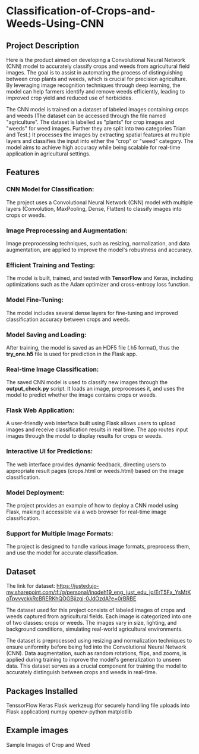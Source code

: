 # Classification-of-Crops-and-Weeds-Using-CNN

## Project Description

Here is the product aimed on developing a Convolutional Neural Network (CNN) model to accurately classify crops and weeds from agricultural field images. The goal is to assist in automating the process of distinguishing between crop plants and weeds, which is crucial for precision agriculture. By leveraging image recognition techniques through deep learning, the model can help farmers identify and remove weeds efficiently, leading to improved crop yield and reduced use of herbicides.

The CNN model is trained on a dataset of labeled images containing crops and weeds (The dataset can be accessed through the file named "agriculture". The dataset is labelled as "plants" for crop images and "weeds" for weed images. Further they are split into two categories Trian and Test.) 
It processes the images by extracting spatial features at multiple layers and classifies the input into either the "crop" or "weed" category. 
The model aims to achieve high accuracy while being scalable for real-time application in agricultural settings.


## Features
### CNN Model for Classification: 
The project uses a Convolutional Neural Network (CNN) model with multiple layers (Convolution, MaxPooling, Dense, Flatten) to classify images into crops or weeds.

### Image Preprocessing and Augmentation: 
Image preprocessing techniques, such as resizing, normalization, and data augmentation, are applied to improve the model's robustness and accuracy.

### Efficient Training and Testing:
The model is built, trained, and tested with **TensorFlow** and Keras, including optimizations such as the Adam optimizer and cross-entropy loss function.

### Model Fine-Tuning:
The model includes several dense layers for fine-tuning and improved classification accuracy between crops and weeds.

### Model Saving and Loading:
After training, the model is saved as an HDF5 file (.h5 format), thus the **try_one.h5** file is used for prediction in the Flask app.

### Real-time Image Classification:
The saved CNN model is used to classify new images through the **output_check.py** script. It loads an image, preprocesses it, and uses the model to predict whether the image contains crops or weeds.

### Flask Web Application:
A user-friendly web interface built using Flask allows users to upload images and receive classification results in real time. The app routes input images through the model to display results for crops or weeds.

### Interactive UI for Predictions:
The web interface provides dynamic feedback, directing users to appropriate result pages (crops.html or weeds.html) based on the image classification.

### Model Deployment:
The project provides an example of how to deploy a CNN model using Flask, making it accessible via a web browser for real-time image classification.

### Support for Multiple Image Formats:
The project is designed to handle various image formats, preprocess them, and use the model for accurate classification.

## Dataset
The link for dataset: https://justedujo-my.sharepoint.com/:f:/g/personal/inodeh19_eng_just_edu_jo/ErT5Fx_YsMtKoTpvvyckkRcBRERKhQOGBjizgj-0JdOzdA?e=0rBRBE

The dataset used for this project consists of labeled images of crops and weeds captured from agricultural fields. Each image is categorized into one of two classes: crops or weeds. The images vary in size, lighting, and background conditions, simulating real-world agricultural environments.

The dataset is preprocessed using resizing and normalization techniques to ensure uniformity before being fed into the Convolutional Neural Network (CNN). Data augmentation, such as random rotations, flips, and zooms, is applied during training to improve the model's generalization to unseen data. This dataset serves as a crucial component for training the model to accurately distinguish between crops and weeds in real-time.

## Packages Installed
TenssorFlow
Keras
Flask
werkzeug (for securely handiling file uploads into Flask application)
numpy
opencv-python
matplotlib

## Example images 
Sample Images of Crop and Weed




